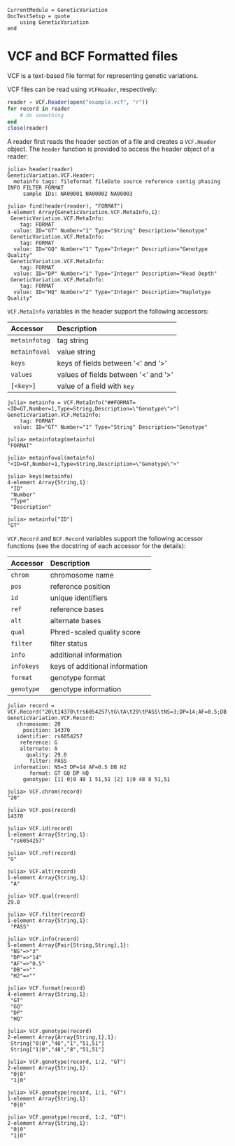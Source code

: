 ```@meta
CurrentModule = GeneticVariation
DocTestSetup = quote
    using GeneticVariation
end
```

# VCF and BCF Formatted files

VCF is a text-based file format for representing genetic variations.

VCF files can be read using `VCFReader`, respectively:

```julia
reader = VCF.Reader(open("example.vcf", "r"))
for record in reader
    # do something
end
close(reader)
```

A reader first reads the header section of a file and creates a `VCF.Header`
object. The `header` function is provided to access the header object of a
reader:

```jlcon
julia> header(reader)
GeneticVariation.VCF.Header:
  metainfo tags: fileformat fileDate source reference contig phasing INFO FILTER FORMAT
     sample IDs: NA00001 NA00002 NA00003

julia> find(header(reader), "FORMAT")
4-element Array{GeneticVariation.VCF.MetaInfo,1}:
 GeneticVariation.VCF.MetaInfo:
    tag: FORMAT
  value: ID="GT" Number="1" Type="String" Description="Genotype"          
 GeneticVariation.VCF.MetaInfo:
    tag: FORMAT
  value: ID="GQ" Number="1" Type="Integer" Description="Genotype Quality"
 GeneticVariation.VCF.MetaInfo:
    tag: FORMAT
  value: ID="DP" Number="1" Type="Integer" Description="Read Depth"       
 GeneticVariation.VCF.MetaInfo:
    tag: FORMAT
  value: ID="HQ" Number="2" Type="Integer" Description="Haplotype Quality"
```

`VCF.MetaInfo` variables in the header support the following accessors:

| Accessor      | Description                          |
| :-------      | :----------                          |
| `metainfotag` | tag string                           |
| `metainfoval` | value string                         |
| `keys`        | keys of fields between '<' and '>'   |
| `values`      | values of fields between '<' and '>' |
| `[<key>]`     | value of a field with `key`          |

```jlcon
julia> metainfo = VCF.MetaInfo("##FORMAT=<ID=GT,Number=1,Type=String,Description=\"Genotype\">")
GeneticVariation.VCF.MetaInfo:
    tag: FORMAT
  value: ID="GT" Number="1" Type="String" Description="Genotype"

julia> metainfotag(metainfo)
"FORMAT"

julia> metainfoval(metainfo)
"<ID=GT,Number=1,Type=String,Description=\"Genotype\">"

julia> keys(metainfo)
4-element Array{String,1}:
 "ID"         
 "Number"     
 "Type"       
 "Description"

julia> metainfo["ID"]
"GT"

```

`VCF.Record` and `BCF.Record` variables support the following accessor functions
(see the docstring of each accessor for the details):

| Accessor   | Description                    |
| :-------   | :----------                    |
| `chrom`    | chromosome name                |
| `pos`      | reference position             |
| `id`       | unique identifiers             |
| `ref`      | reference bases                |
| `alt`      | alternate bases                |
| `qual`     | Phred-scaled quality score     |
| `filter`   | filter status                  |
| `info`     | additional information         |
| `infokeys` | keys of additional information |
| `format`   | genotype format                |
| `genotype` | genotype information           |

```jlcon
julia> record = VCF.Record("20\t14370\trs6054257\tG\tA\t29\tPASS\tNS=3;DP=14;AF=0.5;DB;H2\tGT:GQ:DP:HQ\t0|0:48:1:51,51\t1|0:48:8:51,51")
GeneticVariation.VCF.Record:
   chromosome: 20
     position: 14370
   identifier: rs6054257
    reference: G
    alternate: A
      quality: 29.0
       filter: PASS
  information: NS=3 DP=14 AF=0.5 DB H2
       format: GT GQ DP HQ
     genotype: [1] 0|0 48 1 51,51 [2] 1|0 48 8 51,51

julia> VCF.chrom(record)
"20"

julia> VCF.pos(record)
14370

julia> VCF.id(record)
1-element Array{String,1}:
 "rs6054257"

julia> VCF.ref(record)
"G"

julia> VCF.alt(record)
1-element Array{String,1}:
 "A"

julia> VCF.qual(record)
29.0

julia> VCF.filter(record)
1-element Array{String,1}:
 "PASS"

julia> VCF.info(record)
5-element Array{Pair{String,String},1}:
 "NS"=>"3"  
 "DP"=>"14"
 "AF"=>"0.5"
 "DB"=>""   
 "H2"=>""   

julia> VCF.format(record)
4-element Array{String,1}:
 "GT"
 "GQ"
 "DP"
 "HQ"

julia> VCF.genotype(record)
2-element Array{Array{String,1},1}:
 String["0|0","48","1","51,51"]
 String["1|0","48","8","51,51"]

julia> VCF.genotype(record, 1:2, "GT")
2-element Array{String,1}:
 "0|0"
 "1|0"

julia> VCF.genotype(record, 1:1, "GT")
1-element Array{String,1}:
 "0|0"

julia> VCF.genotype(record, 1:2, "GT")
2-element Array{String,1}:
 "0|0"
 "1|0"

```
